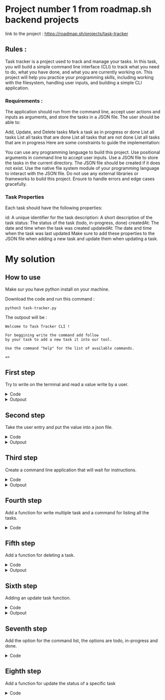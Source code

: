 # Project number 1 from roadmap.sh backend projects

link to the project : https://roadmap.sh/projects/task-tracker

## Rules :

Task tracker is a project used to track and manage your tasks. In this task, you will build a simple command line interface (CLI) to track what you need to do, what you have done, and what you are currently working on. This project will help you practice your programming skills, including working with the filesystem, handling user inputs, and building a simple CLI application.

### Requirements :

The application should run from the command line, accept user actions and inputs as arguments, and store the tasks in a JSON file. The user should be able to:

Add, Update, and Delete tasks
Mark a task as in progress or done
List all tasks
List all tasks that are done
List all tasks that are not done
List all tasks that are in progress
Here are some constraints to guide the implementation:

You can use any programming language to build this project.
Use positional arguments in command line to accept user inputs.
Use a JSON file to store the tasks in the current directory.
The JSON file should be created if it does not exist.
Use the native file system module of your programming language to interact with the JSON file.
Do not use any external libraries or frameworks to build this project.
Ensure to handle errors and edge cases gracefully.

### Task Properties  
Each task should have the following properties:

id: A unique identifier for the task
description: A short description of the task
status: The status of the task (todo, in-progress, done)
createdAt: The date and time when the task was created
updatedAt: The date and time when the task was last updated
Make sure to add these properties to the JSON file when adding a new task and update them when updating a task.

# My solution

## How to use

Make sur you have python install on your machine.

Download the code and run this command :

```
python3 task-tracker.py
```

The outpout will be :

```
Welcome to Task Tracker CLI !

For beggining write the command add follow 
by your task to add a new task it into our tool.

Use the command "help" for the list of available commands.

=>
```

## First step

Try to write on the terminal and read a value write by a user.

<details>
    <summary>Code</summary>


```python
print("Hello user, what is your name ?")

name = input()
print("Greetings", name, "!")
```
</details>

<details>
    <summary>Outpout</summary>

```
python3 task-tracker.py
Hello user, what is your name ?
Guillaume
Greatings Guillaume !
```

</details>

## Second step 

Take the user entry and put the value into a json file.

<details>
    <summary>Code</summary>

```python
import json

print("# Adding a new task please")

task = input()

dictionary = {
    "task": task
}

json_object = json.dumps(dictionary, indent=4)

with open("task.json", "w") as outfile:
    outfile.write(json_object)
```
</details>

<details>
    <summary>Outpout</summary>

```json
{
    "task": "First task"
}
```
</details>

## Third step

Create a command line application that will wait for instructions.

<details>
    <summary>Code</summary>

```python
def main():
    print("Welcome to Task Tracker CLI !\n")
    print("""For beggining write the command add follow 
by your task to add a new task it into our tool.\n
Use the command "help" for the list of available commands.
""")

    while True:
        command = input("=> ")
        if command == "exit":
            print("See you soon !")
            break
        elif command.startswith("add "):
            task = command[4:].strip()             
            addTask(task)
        elif command.startswith("delete "):
            try:
                with open("tasks.json", "r") as infile:
                    tasks = json.load(infile)
                    if tasks:
                        print("Write the id of the task you want delete.")
                        idTask = command[7:].strip()
                        deleteTask(idTask)
                    else:
                        print("You have no task yet, they are nothing to delete")
            except FileNotFoundError:
                print("You have no task yet, they are nothing to delete")
        elif command == "list":
            tasksList()
        elif command.startswith("update "):
            idTask = command[7:8].strip()
            updatedTask = command[8:].strip()
            updateTask(idTask, updatedTask)
        elif command == "help":
            print("""
This are the command availables :
    - add : add your task in our system
    - delete : delete a task by enter is ID
    - exit : terminate the application
    - list : list all your tasks
""")
        else:
            print("Command not found. Use help for a list of command availables.")

if __name__ == "__main__":
    main()
```
</details>

<details>
    <summary>Outpout</summary>

```
python3 task-tracker.py
Welcome to Task Tracker CLI !

For beggining write the command add follow 
by your task to add a new task it into our tool.

Use the command "help" for the list of available commands.

=> 
```
</details>

## Fourth step

Add a function for write multiple task and a command for listing all the tasks.

<details>
    <summary>Code</summary>

```python
def addTask(task):
    try:
        with open("tasks.json", "r") as infile:
            tasks = json.load(infile)
    except FileNotFoundError:
        tasks = []

    if len(tasks) == 0:
        id = 1
    else:
        id = tasks[-1]["id"] + 1

    tasks.append({"id": id, "task": task})

    with open("tasks.json", "w") as outfile:
        json.dump(tasks, outfile, indent=4)

    print("# Task added successfully (ID:", id,")")

def tasksList():
    try:
        with open("tasks.json", "r") as infile:
            tasks = json.load(infile)
            if tasks:
                print("This if your task(s) :")
                for elem in tasks:
                    print("ID :", elem["id"], "/ task :", elem["task"])
            else:
                print("No tasks created yet.")
    except FileNotFoundError:
        print("No tasks created yet.")
```
</details>

## Fifth step

Add a function for deleting a task.

<details>
    <summary>Code</summary>

```python
def deleteTask(idTask):
    try:
        idTask = int(idTask)
        with open("tasks.json", "r") as infile:
            tasks = json.load(infile)
            if tasks:
                found = False
                for elem in tasks:
                    if elem["id"] == idTask:
                        found = True
                        tasks = [task for task in tasks if task["id"] != idTask]
                        with open("tasks.json", "w") as outfile:
                            json.dump(tasks, outfile, indent=4)
                        print(f"Task with ID {idTask} deleted successfully.")
                        break
                if not found:
                    print("This ID does not exist.")
            else:
                print("Nothing to delete, there are no tasks yet.")
    except FileNotFoundError:
        print("Nothing to delete, there are no tasks yet.")
    except ValueError:
        print("Invalid ID. Please enter a valid number.")
```
</details>

<details>
    <summary>Outpout</summary>

```
python3 task-tracker.py
Welcome to Task Tracker CLI !

For beggining write the command add follow 
by your task to add a new task it into our tool.

Use the command "help" for the list of available commands.

=> delete 4
Task with ID 4 deleted successfully.
=> 
```
</details>

## Sixth step

Adding an update task function.

<details>
    <summary>Code</summary>

```python
def updateTask(idTask, updatedTask):
    idTask = int(idTask)
    newTask = updatedTask

    try:
        idTask = int(idTask)
        with open("tasks.json", "r") as infile:
            tasks = json.load(infile)
            if tasks:
                found = False
                for elem in tasks:
                    if elem["id"] == idTask:
                        found = True
                        elem["task"] = newTask
                        tasks = [task for task in tasks]
                        with open("tasks.json", "w") as outfile:
                            json.dump(tasks, outfile, indent=4)
                        print(f"Task with ID {idTask} updated successfully.")
                        break
                if not found:
                    print("This ID does not exist.")
            else:
                print("Nothing to update, there are no tasks yet.")
    except FileNotFoundError:
        print("Nothing to update, there are no tasks yet.")
    except ValueError:
        print("Invalid ID. Please enter a valid number.")
```
</details>

<details>
    <summary>Outpout</summary>

```
=> list
This if your task(s) :
ID : 1 / task : example task / status : done
=> update 1 Task updated
Task with ID 1 updated successfully.
=> list
This if your task(s) :
ID : 1 / task : Task updated / status : done
=>
```
</details>

## Seventh step

Add the option for the command list, the options are todo, in-progress and done.

<details>
    <summary>Code</summary>

```python
def taskListWithOption(*arg):
    status = arg[0]

    try:
        if status == "todo":
            with open("tasks.json", "r") as infile:
                tasks = json.load(infile)
                if tasks:
                    print("This are the task with a todo status :")
                    for task in tasks:
                        if task["status"] == "todo":
                            print("ID :", task["id"], "/ task :", task["task"], "/ status :", task["status"])
        elif status == "done":
            with open("tasks.json", "r") as infile:
                tasks = json.load(infile)
                if tasks:
                    print("This are the task with a done status :")
                    for task in tasks:
                        if task["status"] == "done":
                            print("ID :", task["id"], "/ task :", task["task"], "/ status :", task["status"])
        elif status == "in-progress":
            with open("tasks.json", "r") as infile:
                tasks = json.load(infile)
                if tasks:
                    print("This are the task with a in-progress status :")
                    for task in tasks:
                        if task["status"] == "in-progress":
                            print("ID :", task["id"], "/ task :", task["task"], "/ status :", task["status"])
        else:
            print("This command option is not available")
    except FileNotFoundError:
        print("No tasks created yet")
```
</details>

## Eighth step

Add a function for update the status of a specific task

<details>
    <summary>Code</summary>

```python
def updateTaskStatus(status, idTask):
    if not isinstance(idTask, int):
        print("Error: you must enter a valid number for the ID task.")
        return

    try:
        with open("tasks.json", "r") as infile:
            tasks = json.load(infile)
    except FileNotFoundError:
        print("Nothing to update, there are no tasks yet.")
        return

    task_found = False
    for task in tasks:
        if task["id"] == idTask:
            task["status"] = status
            task_found = True
            break

    if not task_found:
        print(f"Error: Task with ID {idTask} not found.")
        return

    with open("tasks.json", "w") as outfile:
        json.dump(tasks, outfile, indent=4)

    print(f"Task with ID {idTask} updated successfully to status '{status}'.")
```
</details>